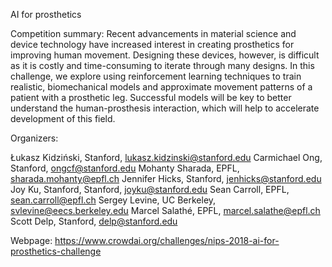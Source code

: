 AI for prosthetics

Competition summary: Recent advancements in material science and device technology have increased interest in creating prosthetics for improving human movement. Designing these devices, however, is difficult as it is costly and time-consuming to iterate through many designs. In this challenge, we explore using reinforcement learning techniques to train realistic, biomechanical models and approximate movement patterns of a patient with a prosthetic leg. Successful models will be key to better understand the human-prosthesis interaction, which will help to accelerate development of this field.

Organizers:

Łukasz Kidziński, Stanford, lukasz.kidzinski@stanford.edu
Carmichael Ong, Stanford, ongcf@stanford.edu
Mohanty Sharada, EPFL, sharada.mohanty@epfl.ch
Jennifer Hicks, Stanford, jenhicks@stanford.edu
Joy Ku, Stanford, Stanford, joyku@stanford.edu
Sean Carroll, EPFL, sean.carroll@epfl.ch
Sergey Levine, UC Berkeley, svlevine@eecs.berkeley.edu
Marcel Salathé, EPFL, marcel.salathe@epfl.ch
Scott Delp, Stanford, delp@stanford.edu

Webpage: https://www.crowdai.org/challenges/nips-2018-ai-for-prosthetics-challenge 
